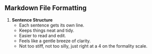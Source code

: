 ## Markdown File Formatting

1. **Sentence Structure**
   - Each sentence gets its own line.
   - Keeps things neat and tidy.
   - Easier to read and edit.
   - Feels like a gentle breeze of clarity.
   - Not too stiff, not too silly, just right at a 4 on the formality scale. 